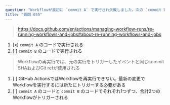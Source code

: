 ```yaml
---
question: "Workflowが最初に `commit A` で実行され失敗しました。次の `commit B` でWorkflowを修正しました。Workflowを再実行すると、どのCommitのコードで実行されますか？"
title: "質問 055"
---
```


> https://docs.github.com/en/actions/managing-workflow-runs/re-running-workflows-and-jobs#about-re-running-workflows-and-jobs
1. [x] `commit A` のコードで実行される
1. [ ] `commit B` のコードで実行される  
> Workflowの再実行では、元の実行をトリガーしたイベントと同じcommit SHAおよびGit refが使用される
1. [ ] GitHub ActionsではWorkflowを再実行できない。最新の変更でWorkflowを実行するには新たにトリガーする必要がある
1. [ ] `commit A` のコードと `commit B` のコードでそれぞれ1つずつ、合計2つのWorkflowがトリガーされる